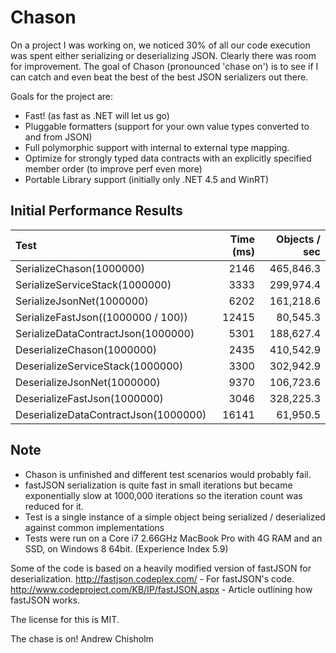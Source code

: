 Chason
======

On a project I was working on, we noticed 30% of all our code execution was spent either serializing or deserializing JSON.
Clearly there was room for improvement. The goal of Chason (pronounced 'chase on') is to see if I can catch and even beat 
the best of the best JSON serializers out there.

Goals for the project are:
- Fast! (as fast as .NET will let us go)
- Pluggable formatters (support for your own value types converted to and from JSON)
- Full polymorphic support with internal to external type mapping.
- Optimize for strongly typed data contracts with an explicitly specified member order (to improve perf even more)
- Portable Library support (initially only .NET 4.5 and WinRT)

Initial Performance Results 
---------------------------
|Test|Time (ms)|Objects / sec|
|:---|--------:|------------:|
|SerializeChason(1000000)|2146|465,846.3|
|SerializeServiceStack(1000000)|3333|299,974.4|
|SerializeJsonNet(1000000)|6202|161,218.6|
|SerializeFastJson((1000000 / 100))|12415|80,545.3|
|SerializeDataContractJson(1000000)|5301|188,627.4|
|DeserializeChason(1000000)|2435|410,542.9|
|DeserializeServiceStack(1000000)|3300|302,942.9|
|DeserializeJsonNet(1000000)|9370|106,723.6|
|DeserializeFastJson(1000000)|3046|328,225.3|
|DeserializeDataContractJson(1000000)|16141|61,950.5|

Note
----
- Chason is unfinished and different test scenarios would probably fail.
- fastJSON serialization is quite fast in small iterations but became exponentially slow at 1000,000 iterations so the iteration count was reduced for it.
- Test is a single instance of a simple object being serialized / deserialized against common implementations
- Tests were run on a Core i7 2.66GHz MacBook Pro with 4G RAM and an SSD, on Windows 8 64bit. (Experience Index 5.9)


Some of the code is based on a heavily modified version of fastJSON for deserialization.
http://fastjson.codeplex.com/ - For fastJSON's code.
http://www.codeproject.com/KB/IP/fastJSON.aspx - Article outlining how fastJSON works.


The license for this is MIT.

The chase is on!
Andrew Chisholm